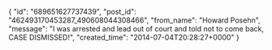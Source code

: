  {
   "id": "689651627737439",
   "post_id": "462493170453287_490608044308466",
   "from_name": "Howard Posehn",
   "message": "I was arrested and lead out of court and told not to come back, CASE DISMISSED!",
   "created_time": "2014-07-04T20:28:27+0000"
 }
